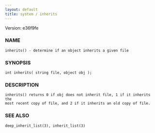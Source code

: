 ```yaml
---
layout: default
title: system / inherits
---
```


Version: e36f9fe




### NAME
    inherits() - determine if an object inherits a given file


### SYNOPSIS
    int inherits( string file, object obj );


### DESCRIPTION
    inherits() returns 0 if obj does not inherit file, 1 if it inherits the
    most recent copy of file, and 2 if it inherits an old copy of file.


### SEE ALSO
    deep_inherit_list(3), inherit_list(3)



